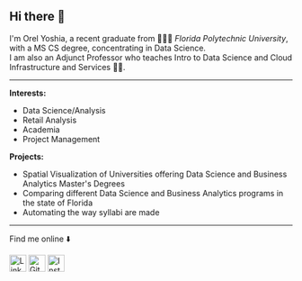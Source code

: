 ## Hi there 👋


I'm Orel Yoshia, a recent graduate from 👩🏻&zwj;💻 *Florida Polytechnic University*, with a MS CS degree, concentrating in Data Science. <br>
I am also an Adjunct Professor who teaches Intro to Data Science and Cloud Infrastructure and Services 👩&zwj;🏫. <br>

---
**Interests:**
- Data Science/Analysis
- Retail Analysis
- Academia
- Project Management

**Projects:**
- Spatial Visualization of Universities offering Data Science and Business Analytics Master's Degrees
- Comparing different Data Science and Business Analytics programs in the state of Florida
- Automating the way syllabi are made


---
Find me online ⬇️

<a href="https://www.linkedin.com/in/orel-yoshia/" target="_blank"><img src="https://raw.githubusercontent.com/arturssmirnovs/arturssmirnovs/master/in.png" alt="LinkedIn" width="30"></a>
<a href="https://github.com/orelyoshia" target="_blank"><img src="https://raw.githubusercontent.com/arturssmirnovs/arturssmirnovs/master/git.png" alt="GitHub" width="30"></a>
<a href="https://www.instagram.com/orel.yoshia/" target="_blank"><img src="https://raw.githubusercontent.com/arturssmirnovs/arturssmirnovs/master/ig.png" alt="Instagram" width="30"></a>
